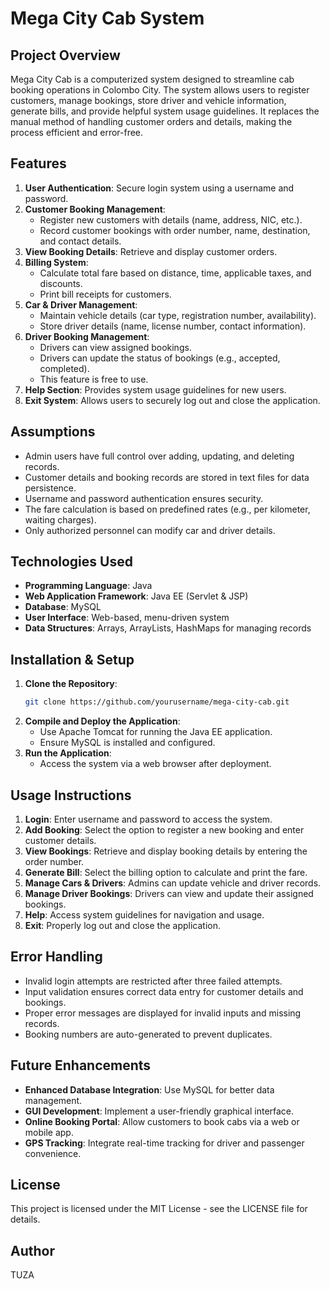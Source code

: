 # Mega City Cab System

## Project Overview

Mega City Cab is a computerized system designed to streamline cab booking operations in Colombo City. The system allows
users to register customers, manage bookings, store driver and vehicle information, generate bills, and provide helpful
system usage guidelines. It replaces the manual method of handling customer orders and details, making the process
efficient and error-free.

## Features

1. **User Authentication**: Secure login system using a username and password.
2. **Customer Booking Management**:
    - Register new customers with details (name, address, NIC, etc.).
    - Record customer bookings with order number, name, destination, and contact details.
3. **View Booking Details**: Retrieve and display customer orders.
4. **Billing System**:
    - Calculate total fare based on distance, time, applicable taxes, and discounts.
    - Print bill receipts for customers.
5. **Car & Driver Management**:
    - Maintain vehicle details (car type, registration number, availability).
    - Store driver details (name, license number, contact information).
6. **Driver Booking Management**:
    - Drivers can view assigned bookings.
    - Drivers can update the status of bookings (e.g., accepted, completed).
    - This feature is free to use.
7. **Help Section**: Provides system usage guidelines for new users.
8. **Exit System**: Allows users to securely log out and close the application.

## Assumptions

- Admin users have full control over adding, updating, and deleting records.
- Customer details and booking records are stored in text files for data persistence.
- Username and password authentication ensures security.
- The fare calculation is based on predefined rates (e.g., per kilometer, waiting charges).
- Only authorized personnel can modify car and driver details.

## Technologies Used

- **Programming Language**: Java
- **Web Application Framework**: Java EE (Servlet & JSP)
- **Database**: MySQL
- **User Interface**: Web-based, menu-driven system
- **Data Structures**: Arrays, ArrayLists, HashMaps for managing records

## Installation & Setup

1. **Clone the Repository**:
   ```sh
   git clone https://github.com/yourusername/mega-city-cab.git
   ```
2. **Compile and Deploy the Application**:
    - Use Apache Tomcat for running the Java EE application.
    - Ensure MySQL is installed and configured.
3. **Run the Application**:
    - Access the system via a web browser after deployment.

## Usage Instructions

1. **Login**: Enter username and password to access the system.
2. **Add Booking**: Select the option to register a new booking and enter customer details.
3. **View Bookings**: Retrieve and display booking details by entering the order number.
4. **Generate Bill**: Select the billing option to calculate and print the fare.
5. **Manage Cars & Drivers**: Admins can update vehicle and driver records.
6. **Manage Driver Bookings**: Drivers can view and update their assigned bookings.
7. **Help**: Access system guidelines for navigation and usage.
8. **Exit**: Properly log out and close the application.

## Error Handling

- Invalid login attempts are restricted after three failed attempts.
- Input validation ensures correct data entry for customer details and bookings.
- Proper error messages are displayed for invalid inputs and missing records.
- Booking numbers are auto-generated to prevent duplicates.

## Future Enhancements

- **Enhanced Database Integration**: Use MySQL for better data management.
- **GUI Development**: Implement a user-friendly graphical interface.
- **Online Booking Portal**: Allow customers to book cabs via a web or mobile app.
- **GPS Tracking**: Integrate real-time tracking for driver and passenger convenience.

## License

This project is licensed under the MIT License - see the LICENSE file for details.

## Author

TUZA

